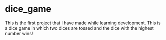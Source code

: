 # dice_game
This is the first project that I have made while learning development. This is a dice game in which two dices are tossed and the dice with the highest number wins!
